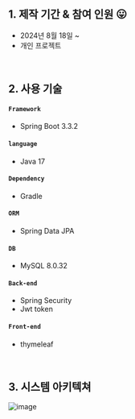 
## 1. 제작 기간 & 참여 인원 😛
- 2024년 8월 18일 ~ 
- 개인 프로젝트

</br>

## 2. 사용 기술
#### `Framework`
  - Spring Boot 3.3.2
#### `language`
  - Java 17
#### `Dependency`
  - Gradle
#### `ORM`
  - Spring Data JPA
#### `DB`
  - MySQL 8.0.32

#### `Back-end`
  - Spring Security
  - Jwt token
#### `Front-end`
  - thymeleaf

</br>

## 3. 시스템 아키텍쳐
![image](https://github.com/user-attachments/assets/5a093bb2-5b19-4e3c-a648-45a73ac663b1)
